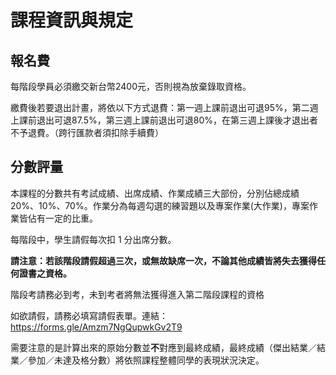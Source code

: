 # 課程資訊與規定

## 報名費

每階段學員必須繳交新台幣2400元，否則視為放棄錄取資格。 

繳費後若要退出計畫，將依以下方式退費：第一週上課前退出可退95%，第二週上課前退出可退87.5%，第三週上課前退出可退80%，在第三週上課後才退出者不予退費。（跨行匯款者須扣除手續費）

## 分數評量

本課程的分數共有考試成績、出席成績、作業成績三大部份，分別佔總成績 20%、10%、70%。作業分為每週勾選的練習題以及專案作業(大作業)，專案作業皆佔有一定的比重。

每階段中，學生請假每次扣 1 分出席分數。

**請注意：若該階段請假超過三次，或無故缺席一次，不論其他成績皆將失去獲得任何證書之資格。**

階段考請務必到考，未到考者將無法獲得進入第二階段課程的資格

如欲請假，請務必填寫請假表單。連結：https://forms.gle/Amzm7NgQupwkGv2T9

需要注意的是計算出來的原始分數並**不**對應到最終成績，最終成績（傑出結業／結業／參加／未達及格分數）將依照課程整體同學的表現狀況決定。

